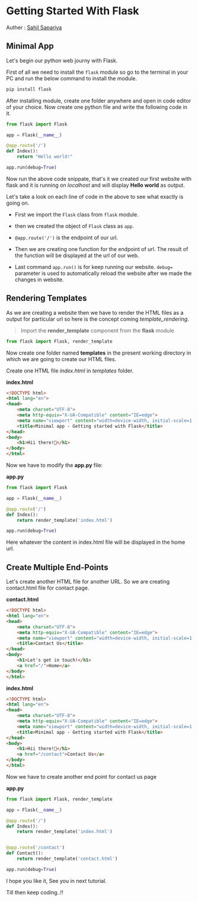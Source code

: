# Getting Started With Flask

Auther : [Sahil Sapariya](https://github.com/sahilsapariya)

## Minimal App 
Let's begin our python web journy with Flask.

First of all we need to install the `flask` module so go to the terminal in your PC and run the below command to install the module.

```bash
pip install flask
```

After installing module, create one folder anywhere and open in code editor of your choice. Now create one python file and write the following code in it.

```python
from flask import Flask

app = Flask(__name__)

@app.route('/')
def Index():
    return "Hello world!"

app.run(debug=True)
```

Now run the above code snippate, that's it we created our first website with flask and it is running on _localhost_ and will display **Hello world** as output.

Let's take a look on each line of code in the above to see what exactly is going on.

- First we import the `Flask` class from `flask` module.

- then we created the object of `Flask` class as `app`.

- `@app.route('/')` is the endpoint of our url.

- Then we are creating one function for the endpoint of url. The result of the function will be displayed at the url of our web.

- Last command `app.run()` is for keep running our website. `debug=` parameter is used to automatically reload the website after we made the changes in website.

## Rendering Templates

As we are creating a website then we have to render the HTML files as a output for particular url so here is the concept coming _template_rendering_.

> Import the __render_template__ component from the __flask__ module

```python
from flask import Flask, render_template
```

Now create one folder named __templates__ in the present working directory in which we are going to create our HTML files.

Create one HTML file _index.html_ in _templates_ folder.

**index.html**

```html
<!DOCTYPE html>
<html lang="en">
<head>
    <meta charset="UTF-8">
    <meta http-equiv="X-UA-Compatible" content="IE=edge">
    <meta name="viewport" content="width=device-width, initial-scale=1.0">
    <title>Minimal app - Getting started with Flask</title>
</head>
<body>
    <h1>Hii there!👋</h1>
</body>
</html>
```

Now we have to modify the __app.py__ file:

**app.py**

```python
from flask import Flask

app = Flask(__name__)

@app.route('/')
def Index():
    return render_template('index.html')

app.run(debug=True)
```

Here whatever the content in index.html file will be displayed in the home url.

## Create Multiple End-Points

Let's create another HTML file for another URL. So we are creating contact.html file for contact page.

**contact.html**

```html
<!DOCTYPE html>
<html lang="en">
<head>
    <meta charset="UTF-8">
    <meta http-equiv="X-UA-Compatible" content="IE=edge">
    <meta name="viewport" content="width=device-width, initial-scale=1.0">
    <title>Contact Us</title>
</head>
<body>
    <h1>Let's get in touch!</h1>
    <a href="/">Home</a>
</body>
</html>
```

**index.html**

```html
<!DOCTYPE html>
<html lang="en">
<head>
    <meta charset="UTF-8">
    <meta http-equiv="X-UA-Compatible" content="IE=edge">
    <meta name="viewport" content="width=device-width, initial-scale=1.0">
    <title>Minimal app - Getting started with Flask</title>
</head>
<body>
    <h1>Hii there!👋</h1>
    <a href="/contact">Contact Us</a>
</body>
</html>
```

Now we have to create another end point for contact us page

**app.py**

```python
from flask import Flask, render_template

app = Flask(__name__)

@app.route('/')
def Index():
    return render_template('index.html')


@app.route('/contact')
def Contact():
    return render_template('contact.html')

app.run(debug=True)
```


I hope you like it, See you in next tutorial. 

Till then keep coding..!!